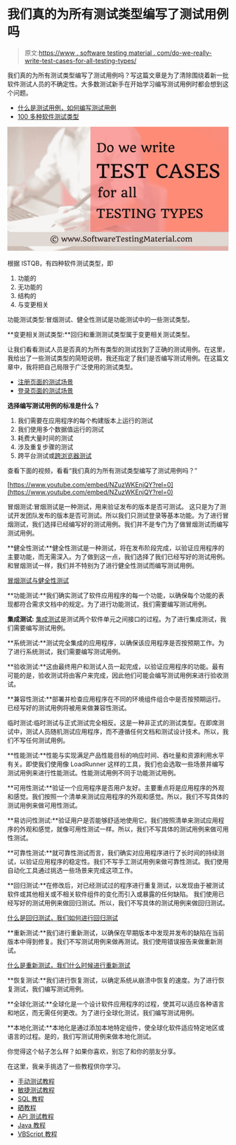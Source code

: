 # 我们真的为所有测试类型编写了测试用例吗

> 原文:[https://www . software testing material . com/do-we-really-write-test-cases-for-all-testing-types/](https://www.softwaretestingmaterial.com/do-we-really-write-test-cases-for-all-testing-types/)

我们真的为所有测试类型编写了测试用例吗？写这篇文章是为了清除围绕着新一批软件测试人员的不确定性。大多数测试新手在开始学习编写测试用例时都会想到这个问题。

*   [什么是测试用例，如何编写测试用例](https://www.softwaretestingmaterial.com/test-case-template-with-explanation/)
*   [100 多种软件测试类型](https://www.softwaretestingmaterial.com/types-of-software-testing/)

![Do We Write Test Cases For All Testing Types](img/f90c6de55146cca4618cb8dd0a271d82.png)

根据 ISTQB，有四种软件测试类型，即

1.  功能的
2.  无功能的
3.  结构的
4.  与变更相关

功能测试类型:冒烟测试、健全性测试是功能测试中的一些测试类型。

**变更相关测试类型:**回归和重测测试类型属于变更相关测试类型。

让我们看看测试人员是否真的为所有类型的测试找到了正确的测试用例。在这里，我给出了一些测试类型的简短说明，我还指定了我们是否编写测试用例。在这篇文章中，我将把自己局限于广泛使用的测试类型。

*   [注册页面的测试场景](https://www.softwaretestingmaterial.com/test-scenarios-registration-form/)
*   [登录页面的测试场景](https://www.softwaretestingmaterial.com/test-scenarios-login-page/)

**选择编写测试用例的标准是什么？**

1.  我们需要在应用程序的每个构建版本上运行的测试
2.  我们使用多个数据值运行的测试
3.  耗费大量时间的测试
4.  涉及重复步骤的测试
5.  跨平台测试或[跨浏览器测试](https://www.softwaretestingmaterial.com/what-is-cross-browser-testing/)

查看下面的视频，看看“我们真的为所有测试类型编写了测试用例吗？”

[https://www.youtube.com/embed/NZuzWKEnjQY?rel=0](https://www.youtube.com/embed/NZuzWKEnjQY?rel=0)

冒烟测试:冒烟测试是一种测试，用来验证发布的版本是否可测试。
这只是为了测试开发团队发布的版本是否可测试。所以我们只测试登录等基本功能。为了进行冒烟测试，我们选择已经编写好的测试用例。我们并不是专门为了做冒烟测试而编写测试用例。

**健全性测试:**健全性测试是一种测试，将在发布阶段完成，以验证应用程序的主要功能，而无需深入。为了做到这一点，我们选择了我们已经写好的测试用例。和冒烟测试一样，我们并不特别为了进行健全性测试而编写测试用例。

[冒烟测试与健全性测试](https://www.softwaretestingmaterial.com/smoke-testing-vs-sanity-testing/)

**功能测试:**我们确实测试了软件应用程序的每一个功能，以确保每个功能的表现都符合需求文档中的规定。为了进行功能测试，我们需要编写测试用例。

**集成测试:** [集成测试](https://www.softwaretestingmaterial.com/integration-testing/)是测试两个软件单元之间接口的过程。为了进行集成测试，我们需要编写测试用例。

**系统测试:**测试完全集成的应用程序，以确保该应用程序是否按预期工作。为了进行系统测试，我们需要编写测试用例。

**验收测试:**这由最终用户和测试人员一起完成，以验证应用程序的功能。最有可能的是，验收测试将由客户来完成，因此他们可能会编写测试用例来进行验收测试。

**兼容性测试:**部署并检查应用程序在不同的环境组件组合中是否按预期运行。已经写好的测试用例将被用来做兼容性测试。

临时测试:临时测试与正式测试完全相反。这是一种非正式的测试类型。在即席测试中，测试人员随机测试应用程序，而不遵循任何文档和测试设计技术。所以，我们不写任何测试用例。

**性能测试:**性能与实现满足产品性能目标的响应时间、吞吐量和资源利用水平有关。即使我们使用像 LoadRunner 这样的工具，我们也会选取一些场景并编写测试用例来进行性能测试。性能测试用例不同于功能测试用例。

**可用性测试:**验证一个应用程序是否用户友好。主要重点将是应用程序的外观和感觉。我们按照一个清单来测试应用程序的外观和感觉。所以，我们不写具体的测试用例来做可用性测试。

**易访问性测试:**验证用户是否能够舒适地使用它。我们按照清单来测试应用程序的外观和感觉，就像可用性测试一样。所以，我们不写具体的测试用例来做可用性测试。

**可靠性测试:**就可靠性测试而言，我们确实对应用程序进行了长时间的持续测试，以验证应用程序的稳定性。我们不写手工测试用例来做可靠性测试。我们使用自动化工具通过挑选一些场景来完成这项工作。

**回归测试:**在修改后，对已经测试过的程序进行重复测试，以发现由于被测试软件或其他相关或不相关软件组件的变化而引入或暴露的任何缺陷。
我们使用已经写好的测试用例来做回归测试。所以，我们不写具体的测试用例来做回归测试。

[什么是回归测试，我们如何进行回归测试](https://www.softwaretestingmaterial.com/regression-testing/)

**重新测试:**我们进行重新测试，以确保在早期版本中发现并发布的缺陷在当前版本中得到修复。我们不写测试用例来做再测试。我们使用错误报告来做重新测试。

[什么是重新测试，我们什么时候进行重新测试](https://www.softwaretestingmaterial.com/retesting/)

**恢复测试:**我们进行恢复测试，以确定系统从崩溃中恢复的速度。为了进行恢复测试，我们编写测试用例。

**全球化测试:**全球化是一个设计软件应用程序的过程，使其可以适应各种语言和地区，而无需任何更改。为了进行全球化测试，我们编写测试用例。

**本地化测试:**本地化是通过添加本地特定组件，使全球化软件适应特定地区或语言的过程。是的，我们写测试用例来做本地化测试。

你觉得这个帖子怎么样？如果你喜欢，别忘了和你的朋友分享。

在这里，我亲手挑选了一些教程供你学习。

*   [手动测试教程](https://www.softwaretestingmaterial.com/manual-testing-tutorial/)
*   [敏捷测试教程](https://www.softwaretestingmaterial.com/agile/)
*   [SQL 教程](https://www.softwaretestingmaterial.com/sql-tutorial-complete/)
*   [硒教程](https://www.softwaretestingmaterial.com/selenium-tutorial/)
*   [API 测试教程](https://www.softwaretestingmaterial.com/api-testing/)
*   [Java 教程](https://www.softwaretestingmaterial.com/java-tutorial/)
*   [VBScript 教程](https://www.softwaretestingmaterial.com/vbscript-for-automation-qtp-uft-testing/)